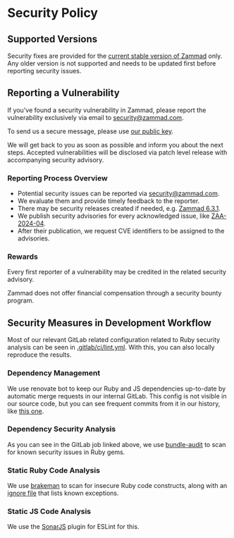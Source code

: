 # Security Policy

## Supported Versions

Security fixes are provided for the [current stable version of Zammad](https://zammad.com/releases) only.
Any older version is not supported and needs to be updated first before reporting security issues.

## Reporting a Vulnerability

If you've found a security vulnerability in Zammad,
please report the vulnerability exclusively via email
to [security@zammad.com](mailto:security@zammad.com).

To send us a secure message, please use [our public key](SECURITY.asc).

We will get back to you as soon as possible and inform
you about the next steps. Accepted vulnerabilities will
be disclosed via patch level release with accompanying
security advisory.

### Reporting Process Overview

- Potential security issues can be reported via [security@zammad.com](mailto:security@zammad.com).
- We evaluate them and provide timely feedback to the reporter.
- There may be security releases created if needed, e.g. [Zammad 6.3.1](https://zammad.com/en/releases/6-3-1).
- We publish security advisories for every acknowledged issue, like [ZAA-2024-04](https://zammad.com/en/advisories/zaa-2024-04).
- After their publication, we request CVE identifiers to be assigned to the advisories.

### Rewards

Every first reporter of a vulnerability may be credited
in the related security advisory.

Zammad does not offer financial compensation through a
security bounty program.

## Security Measures in Development Workflow

Most of our relevant GitLab related configuration related to
Ruby security analysis can be seen in [.gitlab/ci/lint.yml](.gitlab/ci/lint.yml#L49).
With this, you can also locally reproduce the results.

### Dependency Management

We use renovate bot to keep our Ruby and JS dependencies up-to-date by automatic merge requests in our internal GitLab.
This config is not visible in our source code, but you can see frequent commits from it in our history, like
[this one](https://github.com/zammad/zammad/commit/a61b205e4ba41fca1ec7c85323ec6045fc3672e5).

### Dependency Security Analysis

As you can see in the GitLab job linked above, we use
[bundle-audit](https://github.com/rubysec/bundler-audit) to scan for
known security issues in Ruby gems.

### Static Ruby Code Analysis

We use [brakeman](https://brakemanscanner.org/) to scan for
insecure Ruby code constructs, along with an [ignore file](config/brakeman.ignore)
that lists known exceptions.

### Static JS Code Analysis

We use the [SonarJS](https://github.com/SonarSource/SonarJS) plugin for
ESLint for this.

